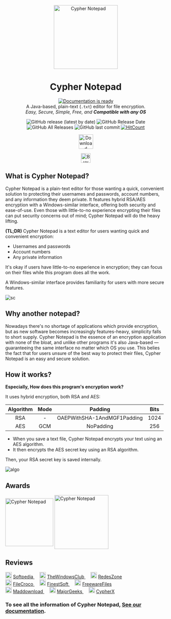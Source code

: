 <p align="center">
  <a href="https://Cypher-Notepad.github.io/"><img height="200" style="height:200px;" src="https://cypher-notepad.github.io/resource/icon.ico" alt="Cypher Notepad"></a>
  <h1 align="center">Cypher Notepad</h1>
</p>
<p align="center">
  <a href="https://Cypher-Notepad.github.io/wiki/#/?coverpage=false"><img src="https://img.shields.io/badge/documentation-%20is%20ready-brightgreen?style=flat-square" alt="Documentation is ready" /></a>
  <br>
  A Java-based, plain-text (<code>.txt</code>) editor for file encryption.
  <br>
  <i>Easy, Secure, Simple, Free, and <b>Compatible with any OS</b></i>
</p>

<p align="center">
 <img src="https://img.shields.io/github/v/release/Cypher-Notepad/Cypher-Notepad?style=flat-square" alt="GitHub release (latest by date)" />
 <img src="https://img.shields.io/github/release-date/cypher-notepad/cypher-notepad?style=flat-square" alt="GitHub Release Date" />
 <img src="https://img.shields.io/github/downloads/cypher-notepad/cypher-notepad/total?color=%23ff69b4&style=flat-square" alt="GitHub All Releases" />
 <img src="https://img.shields.io/github/last-commit/cypher-notepad/cypher-notepad?style=flat-square" alt="GitHub last commit" />
 <a href="http://hits.dwyl.com/Cypher-Notepad/Cypher-Notepad"><img src="http://hits.dwyl.com/Cypher-Notepad/Cypher-Notepad.svg" alt="HitCount" /></a>
</p>
<p align="center">
  <a href="https://cyphernotepad.com/wiki/#/installation"><img height='45' src="https://cypher-notepad.github.io/resource/btn_download.PNG" alt="Download" /></a>
</p>
<p align="center">
  <a href='https://ko-fi.com/M4M32TTK8' target='_blank'><img height='30' style='border:0px;height:30px;' src='https://cdn.ko-fi.com/cdn/kofi3.png?v=2' border='0' alt='Buy Me a Coffee at ko-fi.com' /></a>
</p>

## What is Cypher Notepad?

Cypher Notepad is a plain-text editor for those wanting a quick, convenient solution to protecting their usernames and passwords, account numbers, and any information they deem private. It features hybrid RSA/AES encryption with a Windows-similar interface, offering both security and ease-of-use. Even those with little-to-no experience encrypting their files can put security concerns out of mind; Cypher Notepad will do the heavy lifting.

**(TL;DR)**
Cypher Notepad is a text editor for users wanting quick and convenient encryption: 

* Usernames and passwords
* Account numbers 
* Any private information 

It's okay if users have little-to-no experience in encryption; they can focus on their files while this program does all the work. 

A Windows-similar interface provides familiarity for users with more secure features. 

![sc](https://cypher-notepad.github.io/resource/doc_main.gif)

## Why another notepad?
Nowadays there's no shortage of applications which provide encryption, but as new software becomes increasingly features-heavy, simplicity falls to short supply. Cypher Notepad is the essence of an encryption application with none of the bloat, and unlike other programs it's also Java-based — guaranteeing the same interface no matter which OS you use. This belies the fact that for users unsure of the best way to protect their files, Cypher Notepad is an easy and secure solution. 

## How it works?

**Especially, How does this program's encryption work?**

It uses hybrid encryption, both RSA and AES: 

|Algorithm|Mode|Padding|Bits|
|:------:|:---:|:---:|:---:|
|RSA| - |OAEPWithSHA-1AndMGF1Padding|1024
|AES|GCM|NoPadding|256

* When you save a text file, Cypher Notepad encrypts your text using an AES algorithm. 
* It then encrypts the AES secret key using an RSA algorithm. 

Then, your RSA secret key is saved internally. 

![algo](https://cypher-notepad.github.io/resource/algorithm.png) 


## Awards

<p align='left'>
  <a href='https://cypher-notepad.software.informer.com/'><img height="200"  align='center' style="height:150px;" src="https://img.informer.com/awards/si-award-clean.png" alt="Cypher Notepad" /></a>
  <a href='https://maddownload.com/business-productivity/text-editors/cypher-notepad/'><img height="200"  align='center' style="height:169px;" src="https://cypher-notepad.github.io/resource/award_maddownload.jpg" alt="Cypher Notepad" /></a>
</p>

## Reviews

<p align='left'>
<span>
  <img src='https://cypher-notepad.github.io/resource/icon_softpedia.ico' style="height:20px;"/>
  <a href='https://www.softpedia.com/get/Office-tools/Text-editors/Cypher-Notepad.shtml'>
    Softpedia
  </a>&nbsp;&nbsp;&nbsp;
  <img src='https://cypher-notepad.github.io/resource/icon_thewindowsclub.ico' style="height:20px;"/>
  <a href='https://www.thewindowsclub.com/cypher-notepad-encrypt-your-text-documents'>
    TheWindowsClub
  </a>&nbsp;&nbsp;&nbsp;
  <img src='https://cypher-notepad.github.io/resource/icon_redeszone.webp' style="height:20px;"/>
  <a href='https://www.redeszone.net/tutoriales/seguridad/cypher-notepad-cifrar-archivos-texto/'>
    RedesZone
  </a>
</span>
<br>
<span>
  <img src='https://cypher-notepad.github.io/resource/icon_filecroco.png' style="height:20px;"/>
  <a href='https://www.filecroco.com/download-cypher-notepad/'>
    FileCroco
  </a>&nbsp;&nbsp;&nbsp;
  <img src='https://cypher-notepad.github.io/resource/icon_finestsoft.ico' style="height:20px;"/>
  <a href='https://finestsoft.com/en/1711/cypher-notepad'>
    FinestSoft
  </a>&nbsp;&nbsp;&nbsp;
  <img src='https://cypher-notepad.github.io/resource/icon_freewarefiles.ico' style="height:20px;"/>
  <a href='https://www.freewarefiles.com/Cypher-Notepad-_program_117555.html'>
    FreewareFiles
  </a>
</span>
<br>
<span>
  <img src='https://cypher-notepad.github.io/resource/icon_maddownload.png' style="height:20px;"/>
  <a href='https://maddownload.com/business-productivity/text-editors/cypher-notepad/'>
    Maddownload
  </a>&nbsp;&nbsp;&nbsp;
  <img src='https://cypher-notepad.github.io/resource/icon_majorgeeks.ico' style="height:20px;"/>
  <a href='https://m.majorgeeks.com/files/details/cypher_notepad.html'>
    MajorGeeks
  </a>&nbsp;&nbsp;&nbsp;
  <img src='https://cypher-notepad.github.io/resource/icon_cypherx.jpg' style="height:20px;"/>
  <a href='https://www.youtube.com/watch?v=M4Scd82CtEA'>
    CypherX
  </a>
</span>
</p>



### To see all the information of Cypher Notepad, [See our documentation](https://cyphernotepad.com/wiki/#/?coverpage=false).


